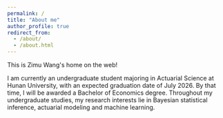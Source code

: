 ```yaml
---
permalink: /
title: "About me"
author_profile: true
redirect_from: 
  - /about/
  - /about.html
---
```


This is Zimu Wang's home on the web!

I am currently an undergraduate student majoring in Actuarial Science at Hunan University, with an expected graduation date of July 2026. By that time, I will be awarded a Bachelor of Economics degree. Throughout my undergraduate studies, my research interests lie in Bayesian statistical inference, actuarial modeling and machine learning.
